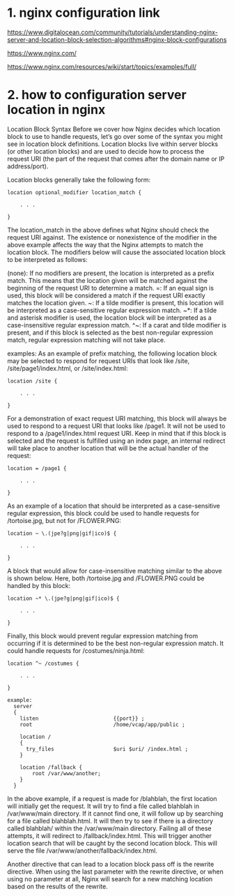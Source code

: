 # 1. nginx configuration link
https://www.digitalocean.com/community/tutorials/understanding-nginx-server-and-location-block-selection-algorithms#nginx-block-configurations

https://www.nginx.com/

https://www.nginx.com/resources/wiki/start/topics/examples/full/

# 2. how to configuration server location in nginx
Location Block Syntax
Before we cover how Nginx decides which location block to use to handle requests, let’s go over some of the syntax you might see in location block definitions. Location blocks live within server blocks (or other location blocks) and are used to decide how to process the request URI (the part of the request that comes after the domain name or IP address/port).

Location blocks generally take the following form:

```
location optional_modifier location_match {

    . . .

}
```
The location_match in the above defines what Nginx should check the request URI against. The existence or nonexistence of the modifier in the above example affects the way that the Nginx attempts to match the location block. The modifiers below will cause the associated location block to be interpreted as follows:

(none): If no modifiers are present, the location is interpreted as a prefix match. This means that the location given will be matched against the beginning of the request URI to determine a match.
=: If an equal sign is used, this block will be considered a match if the request URI exactly matches the location given.
~: If a tilde modifier is present, this location will be interpreted as a case-sensitive regular expression match.
~*: If a tilde and asterisk modifier is used, the location block will be interpreted as a case-insensitive regular expression match.
^~: If a carat and tilde modifier is present, and if this block is selected as the best non-regular expression match, regular expression matching will not take place.

examples:
As an example of prefix matching, the following location block may be selected to respond for request URIs that look like /site, /site/page1/index.html, or /site/index.html:
```
location /site {

    . . .

}
```
For a demonstration of exact request URI matching, this block will always be used to respond to a request URI that looks like /page1. It will not be used to respond to a /page1/index.html request URI. Keep in mind that if this block is selected and the request is fulfilled using an index page, an internal redirect will take place to another location that will be the actual handler of the request:
```
location = /page1 {

    . . .

}
```
As an example of a location that should be interpreted as a case-sensitive regular expression, this block could be used to handle requests for /tortoise.jpg, but not for /FLOWER.PNG:
```
location ~ \.(jpe?g|png|gif|ico)$ {

    . . .

}
```
A block that would allow for case-insensitive matching similar to the above is shown below. Here, both /tortoise.jpg and /FLOWER.PNG could be handled by this block:
```
location ~* \.(jpe?g|png|gif|ico)$ {

    . . .

}
```
Finally, this block would prevent regular expression matching from occurring if it is determined to be the best non-regular expression match. It could handle requests for /costumes/ninja.html:
```
location ^~ /costumes {

    . . .

}
```

```
example:
  server
  {
    listen                        {{port}} ;
    root                          /home/vcap/app/public ;

    location /
    {
      try_files                   $uri $uri/ /index.html ;
    }

    location /fallback {
        root /var/www/another;
    }    
  }

```

In the above example, if a request is made for /blahblah, the first location will initially get the request. It will try to find a file called blahblah in /var/www/main directory. If it cannot find one, it will follow up by searching for a file called blahblah.html. It will then try to see if there is a directory called blahblah/ within the /var/www/main directory. Failing all of these attempts, it will redirect to /fallback/index.html. This will trigger another location search that will be caught by the second location block. This will serve the file /var/www/another/fallback/index.html.

Another directive that can lead to a location block pass off is the rewrite directive. When using the last parameter with the rewrite directive, or when using no parameter at all, Nginx will search for a new matching location based on the results of the rewrite.

